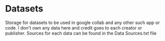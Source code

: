 # Datasets
Storage for datasets to be used in google collab and any other such app or code. I don't own any data here and credit goes to each creator or publisher. Sources for each data can be found in the Data Sources.txt file
